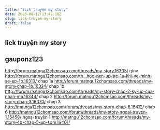 ```yaml
---
title: "lick truyện my story"
date: 2025-06-12T13:47:18Z
slug: lick-truyen-my-story
draft: false
---
```


## lick truyện my story

## gauponz123

http://forum.matngu12chomsao.com/threads/my-story.16305/ gtnv
http://forum.matngu12chomsao.com/th...hoc-nen-up-trc-1a-khi-ve-minh-se-up-1b.16310/ chap 1a
http://forum.matngu12chomsao.com/threads/my-story-chap-1b.16324/ chap 1b
http://forum.matngu12chomsao.com/threads/my-story-chap-2-ky-uc-cua-nhan-ma.16344/ chap 2
http://forum.matngu12chomsao.com/threads/my-story-chap-3.16370/ chap 3
http://matngu12chomsao.com/forum/threads/my-story-chap-6.16412/ chap 6
http://matngu12chomsao.com/forum/threads/my-story-ngoai-truyen-1.16458/ ngoại truyện 1
http://matngu12chomsao.com/forum/threads/my-story-4b-chap-5-up-som.16401/